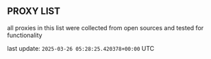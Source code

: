 ## PROXY LIST

all proxies in this list were collected from open sources and tested for functionality

last update: `2025-03-26 05:28:25.420378+00:00` UTC